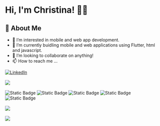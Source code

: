 

# Hi, I'm Christina! 👋🏾

## 🚀  About Me

  <ul>
    <li>👀 I’m interested in mobile and web app development.</li>
     <li>🌱 I’m currently buidling mobile and web applications using Flutter, html and javascript.</li>
     <li>💞️ I’m looking to collaborate on anything!</li>
     <li>📫 How to reach me ...</li>
  </ul>

  <div>
    <a href="https://www.linkedin.com/in/christina-hunter-95a8a0ba/"><img alt="LinkedIn" src="https://img.shields.io/badge/linkedin%20-%230077B5.svg?&style=for-the-badge&logo=linkedin&logoColor=white"/></a>
  </div>

<br>
<div>
  <a href="https://github.com/christina-cs-foothill">
  <img align="center" src="https://github-readme-stats.vercel.app/api/top-langs/?username=christina-cs-foothill&layout=compact&theme=material-palenight" />
</a>
  <br>
  <br>
  <img alt="Static Badge" src="https://img.shields.io/badge/Flutter-Dart-turqouise?style=for-the-badge&color=%233ACABB">
  <img alt="Static Badge" src="https://img.shields.io/badge/Ruby-red?style=for-the-badge&color=%239B111E">
  <img alt="Static Badge" src="https://img.shields.io/badge/HTML-orange?style=for-the-badge">
  <img alt="Static Badge" src="https://img.shields.io/badge/CSS-purple?style=for-the-badge">
  <img alt="Static Badge" src="https://img.shields.io/badge/JavaScript-yellow?style=for-the-badge">
  <br>
  <br>
  <a href="https://github.com/christina-cs-foothill">
  <img align="center" src="https://github-readme-stats.vercel.app/api?username=christina-cs-foothill&show_icons=true&theme=material-palenight" />
</a>
  <br>
  <br>
  <a href="https://github.com/christina-cs-foothill">
  <img align="center" src="https://github-readme-streak-stats.herokuapp.com/?user=christina-cs-foothill&theme=material-palenight" />
</a>
  <br>
</div>


 
<!---
Christina-CS-Foothill/Christina-CS-Foothill is a ✨ special ✨ repository because its `README.md` (this file) appears on your GitHub profile.
You can click the Preview link to take a look at your changes.
--->
